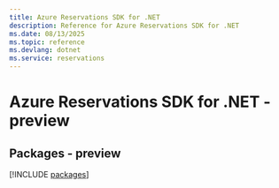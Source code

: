 ```yaml
---
title: Azure Reservations SDK for .NET
description: Reference for Azure Reservations SDK for .NET
ms.date: 08/13/2025
ms.topic: reference
ms.devlang: dotnet
ms.service: reservations
---
```

# Azure Reservations SDK for .NET - preview
## Packages - preview
[!INCLUDE [packages](reservations-index.md)]